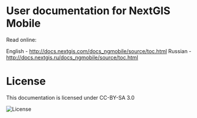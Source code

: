 # User documentation for NextGIS Mobile

Read online:

English - http://docs.nextgis.com/docs_ngmobile/source/toc.html
Russian - http://docs.nextgis.ru/docs_ngmobile/source/toc.html

# License

This documentation is licensed under CC-BY-SA 3.0

![License](https://img.shields.io/badge/License-CC%E2%80%94BY%E2%80%94SA%203.0-green.svg?maxAge=2592000)
